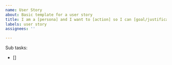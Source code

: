 ```yaml
---
name: User Story
about: Basic template for a user story
title: I am a [persona] and I want to [action] so I can [goal/justification]
labels: user story
assignees: ''

---
```


<!--
Add a list of sub-task issues below via issue number or link, eg.
- [] #1 or
- [] https://github.com/j-ace-svg/good-samaritan/issues/1
-->
Sub tasks:
- []
